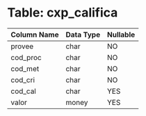 # Table: cxp_califica

| Column Name | Data Type | Nullable |
|-------------|-----------|----------|
| provee | char | NO |
| cod_proc | char | NO |
| cod_met | char | NO |
| cod_cri | char | NO |
| cod_cal | char | YES |
| valor | money | YES |
